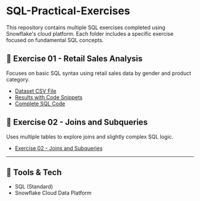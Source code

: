 # SQL-Practical-Exercises

This repository contains multiple SQL exercises completed using Snowflake's cloud platform. Each folder includes a specific exercise focused on fundamental SQL concepts.


## 📂 Exercise 01 - Retail Sales Analysis

Focuses on basic SQL syntax using retail sales data by gender and product category.

- [Dataset CSV File](https://github.com/Tiyani-Baloyi-Analyst/SQL-Practical-Exercises/blob/main/Exercise%2001/retail_sales_dataset.csv)
- [Results with Code Snippets](https://github.com/Tiyani-Baloyi-Analyst/SQL-Practical-Exercises/blob/main/Exercise%2001/Practical%20Exercise%201_Tiyani%20Baloyi.pdf)
- [Complete SQL Code](https://github.com/Tiyani-Baloyi-Analyst/SQL-Practical-Exercises/blob/main/Exercise%2001/Practical%20Exercise%201.sql)


## 📂 Exercise 02 - Joins and Subqueries

  Uses multiple tables to explore joins and slightly complex SQL logic.
  
- [Exercise 02 - Joins and Subqueries](https://github.com/Tiyani-Baloyi-Analyst/SQL-Practical-Exercises/blob/main/Exercise%2002/Practical%202%20-%20SQL%20Fundamentals%20(SQL%20JOIN).pdf)

---

## 📌 Tools & Tech

- SQL (Standard)
- Snowflake Cloud Data Platform

